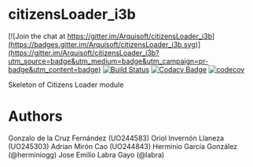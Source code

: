 # citizensLoader_i3b

[![Join the chat at https://gitter.im/Arquisoft/citizensLoader_i3b](https://badges.gitter.im/Arquisoft/citizensLoader_i3b.svg)](https://gitter.im/Arquisoft/citizensLoader_i3b?utm_source=badge&utm_medium=badge&utm_campaign=pr-badge&utm_content=badge)
[![Build Status](https://travis-ci.org/Arquisoft/citizensLoader_i3b.svg?branch=master)](https://travis-ci.org/Arquisoft/citizensLoader_i3b)
[![Codacy Badge](https://api.codacy.com/project/badge/Grade/99c7aadee0294b548799461c5eabdcc7)](https://www.codacy.com/app/OriolInvernonLlaneza/citizensLoader_i3b?utm_source=github.com&amp;utm_medium=referral&amp;utm_content=Arquisoft/citizensLoader_i3b&amp;utm_campaign=Badge_Grade)
[![codecov](https://codecov.io/gh/Arquisoft/citizensLoader_i3b/branch/master/graph/badge.svg)](https://codecov.io/gh/Arquisoft/citizensLoader_i3b)

Skeleton of Citizens Loader module

# Authors

Gonzalo de la Cruz Fernández (UO244583)
Oriol Invernón Llaneza (UO245303)
Adrian Mirón Cao (UO244843)
Herminio García González (@herminiogg)
Jose Emilio Labra Gayo (@labra)
